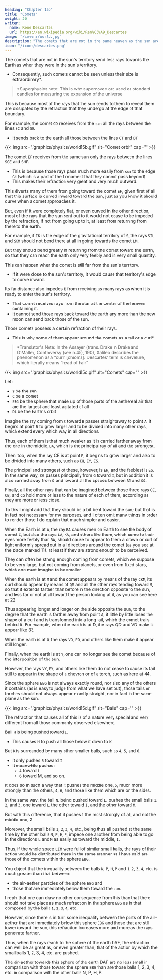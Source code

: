 ```yaml
---
heading: "Chapter 15b"
title: "Comets"
weight: 36
writer:
  name: Rene Descartes
  url: https://en.wikipedia.org/wiki/Ren%C3%A9_Descartes
image: "/covers/world.jpg"
description: "The comets that are not in the same heaven as the sun are unable to send out as many rays toward the earth"
icon: "/icons/descartes.png"
---
```



The comets that are not in the sun's territory send less rays towards the Earth as when they were in the sun's territory. 
<!-- - This is true even for those that are ready to enter it. -->
- Consequently, such comets cannot be seen unless their size is extraordinary*.

> *Superphysics note: This is why supernovae are used as standard candles for measuring the expansion of the universe


This is because most of the rays that the sun sends to them to reveal them are dissipated by the refraction that they undergo at the edge of that boundary.


For example, the comet `CD` receives from the `sun` all the rays between the lines `SC` and `SD`. 
- It sends back to the earth all those between the lines `CT` and `DT`

<!-- [66] Note the sloppiness of Descartes' mathematics here. C and D cannot be common points of tangency unless T coincides with S. The error makes clear how little of Descartes' argument in fact rested on mathematical reasoning. -->

{{< img src="/graphics/physics/world15b.gif" alt="Comet orbit" cap="" >}}


The comet `EF` receives from the same sun only the rays between the lines `SGE` and `SHF`.
- This is because those rays pass much more easily from `sun` to the edge `GH` (which is a part of the firmament that they cannot pass beyond)
- This makes their refraction very great and very much outward.

This diverts many of them from going toward the comet `EF`, given first of all that this surface is curved inward toward the sun, just as you know it should curve when a comet approaches it. 

But, even if it were completely flat, or even curved in the other direction, most of the rays that the sun sent out to it would not cease to be impeded by the refraction, if not from going up to it, at least from returning from there to the earth.

For example, if `IK` is the edge of the gravitational territory of `S`, the rays `SIL` and `SKM` should not bend there at all in going towards the comet `LM`.  

But they should bend greatly in returning from the comet toward the earth, so that they can reach the earth only very feebly and in very small quantity.

This can happen when the comet is still far from the sun's territory.
- If it were close to the sun's territory, it would cause that territory's edge to curve inward.

<!-- > *Superphysics note: This is the same as the bending of Einstein's spacetime fabric -->


Its far distance also impedes it from receiving as many rays as when it is ready to enter the sun's territory.
- That comet receives rays from the star at the center of the heaven containing it.
- It cannot send those rays back toward the earth any more than the new moon can send back those of the sun.

Those comets possess a certain refraction of their rays.
- This is why some of them appear around the comets as a tail or a curl*. 

> *Translator's Note: In the Assayer (trans. Drake in Drake and O’Malley, Controversy (see n.45), 190), Galileo describes the phenomenon as a “curl” [chioma]. Descartes’ term is chevelure, which literally means “head of hair”

{{< img src="/graphics/physics/world15c.gif" alt="Comets" cap="" >}}

Let:
- `S` be the sun
- `C` be a comet
- `EBG` be the sphere that made up of those parts of the aethereal air that are the largest and least agitated of all
- `DA` be the Earth's orbit

Imagine the ray coming from `C` toward `B` passes straightaway to point `A`. It begins at point `B` to grow larger and to be divided into many other rays, which extend every which way in all directions. 

Thus, each of them is that much weaker as it is carried farther away from the one in the middle, `BA`, which is the principal ray of all and the strongest.

Then, too, when the ray CE is at point `E`, it begins to grow larger and also to be divided into many others, such as `EH`, `EY`, `ES`. 

The principal and strongest of these, however, is `EH`, and the feeblest is `ES`. In the same way, `CG` passes principally from `G` toward `I`, but in addition it is also carried away from `S` and toward all the spaces between GI and `GS`. 

Finally, all the other rays that can be imagined between those three rays `CE`, `CB`, and `CG` hold more or less to the nature of each of them, according as they are more or less close. 

To this I might add that they should be a bit bent toward the sun; but that is in fact not necessary for my purposes, and I often omit many things in order to render those I do explain that much simpler and easier.	

<!-- Now, this refraction having been supposed, it is manifest that,  -->

When the Earth is at `A`, the ray `BA` causes men on Earth to see the body of comet `C`, but also the rays `LA`, `KA`, and others like them, which come to their eyes more feebly than `BA`, should cause to appear to them a crown or curl of light uniformly spread out in all directions around the comet (as you see at the place marked 11), at least if they are strong enough to be perceived. 

They can often be strong enough coming from comets, which we suppose to be very large, but not coming from planets, or even from fixed stars, which one must imagine to be smaller. 

When the earth is at `M` and the comet appears by means of the ray `CKM`, its curl should appear by means of `QM` and all the other rays tending toward `M`, so that it extends farther than before in the direction opposite to the sun, and less far or not at all toward the person looking at it, as you can see here at 22.

Thus appearing longer and longer on the side opposite the sun, to the degree that the earth is farther away from point `A`, it little by little loses the shape of a curl and is transformed into a long tail, which the comet trails behind it. For example, when the earth is at D, the rays QD and VD make it appear like 33.

When the earth is at `O`, the rays `VO`, `EO`, and others like them make it appear still longer. 

Finally, when the earth is at `Y`, one can no longer see the comet because of the interposition of the sun.

However, the rays `VY`, `EY`, and others like them do not cease to cause its tail still to appear in the shape of a chevron or of a torch, such as here at 44. 


Since the sphere `EBG` is not always exactly round, nor also any of the others it contains (as is easy to judge from what we have set out), those tails or torches should not always appear exactly straight, nor in fact in the same plane as the sun.

{{< img src="/graphics/physics/world15d.gif" alt="Balls" cap="" >}}


The refraction that causes all of this is of a nature very special and very different from all those commonly observed elsewhere.


Ball `H` is being pushed toward `I`.
- This causes `H` to push all those below it down to `K`

But `K` is surrounded by many other smaller balls, such as `4`, `5`, and `6`.
- It only pushes `5` toward `I`
- It meanwhile pushes:
  - `4` toward `L`
  - `6` toward M, and so on. 


It does so in such a way that it pushes the middle one, `5`, much more strongly than the others, `4`, `6`, and those like them which are on the sides.

In the same way, the ball `N`, being pushed toward `L`, pushes the small balls `1`, `2`, and `3`, one toward `L`, the other toward `I`, and the other toward `M`. 

But with this difference, that it pushes 1 the most strongly of all, and not the middle one, 2. 

Moreover, the small balls `1`, `2`, `3`, `4`, etc., being thus all pushed at the same time by the other balls `N`, `P`, `H`, `P`, impede one another from being able to go in the directions `L` and `M` as easily as toward the middle, `I`.

Thus, if the whole space `LIM` were full of similar small balls, the rays of their action would be distributed there in the same manner as I have said are those of the comets within the sphere `EBG`.

You object that the inequality between the balls `N`, `P`, `H`, `P` and `1`, `2`, `3`, `4`, etc. is much greater than that between:
- the air-aether particles of the sphere `EBG` and
- those that are immediately below them toward the `sun`.

I reply that one can draw no other consequence from this than that there should not take place as much refraction in the sphere `EBG` as in that composed by the balls `1`, `2`, `3`, `4`, etc. 

However, since there is in turn some inequality between the parts of the air-aether that are immediately below this sphere `EBG` and those that are still lower toward the sun, this refraction increases more and more as the rays penetrate farther. 

Thus, when the rays reach to the sphere of the earth DAF, the refraction can well be as great as, or even greater than, that of the action by which the small balls 1, 2, 3, 4, etc. are pushed. 

The air-aether towards this sphere of the earth DAF are no less small in comparison with those toward the sphere `EBG` than are those balls 1, 2, 3, 4, etc. in comparison with the other balls N, P, H, P.